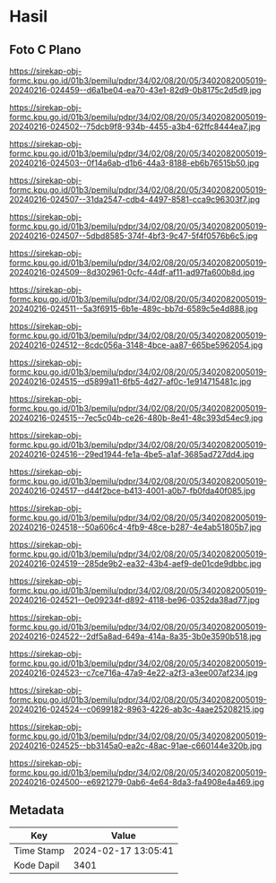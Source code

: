 # Hasil

## Foto C Plano

https://sirekap-obj-formc.kpu.go.id/01b3/pemilu/pdpr/34/02/08/20/05/3402082005019-20240216-024459--d6a1be04-ea70-43e1-82d9-0b8175c2d5d9.jpg

https://sirekap-obj-formc.kpu.go.id/01b3/pemilu/pdpr/34/02/08/20/05/3402082005019-20240216-024502--75dcb9f8-934b-4455-a3b4-62ffc8444ea7.jpg

https://sirekap-obj-formc.kpu.go.id/01b3/pemilu/pdpr/34/02/08/20/05/3402082005019-20240216-024503--0f14a6ab-d1b6-44a3-8188-eb6b76515b50.jpg

https://sirekap-obj-formc.kpu.go.id/01b3/pemilu/pdpr/34/02/08/20/05/3402082005019-20240216-024507--31da2547-cdb4-4497-8581-cca9c96303f7.jpg

https://sirekap-obj-formc.kpu.go.id/01b3/pemilu/pdpr/34/02/08/20/05/3402082005019-20240216-024507--5dbd8585-374f-4bf3-9c47-5f4f0576b6c5.jpg

https://sirekap-obj-formc.kpu.go.id/01b3/pemilu/pdpr/34/02/08/20/05/3402082005019-20240216-024509--8d302961-0cfc-44df-af11-ad97fa600b8d.jpg

https://sirekap-obj-formc.kpu.go.id/01b3/pemilu/pdpr/34/02/08/20/05/3402082005019-20240216-024511--5a3f6915-6b1e-489c-bb7d-6589c5e4d888.jpg

https://sirekap-obj-formc.kpu.go.id/01b3/pemilu/pdpr/34/02/08/20/05/3402082005019-20240216-024512--8cdc056a-3148-4bce-aa87-665be5962054.jpg

https://sirekap-obj-formc.kpu.go.id/01b3/pemilu/pdpr/34/02/08/20/05/3402082005019-20240216-024515--d5899a11-6fb5-4d27-af0c-1e914715481c.jpg

https://sirekap-obj-formc.kpu.go.id/01b3/pemilu/pdpr/34/02/08/20/05/3402082005019-20240216-024515--7ec5c04b-ce26-480b-8e41-48c393d54ec9.jpg

https://sirekap-obj-formc.kpu.go.id/01b3/pemilu/pdpr/34/02/08/20/05/3402082005019-20240216-024516--29ed1944-fe1a-4be5-a1af-3685ad727dd4.jpg

https://sirekap-obj-formc.kpu.go.id/01b3/pemilu/pdpr/34/02/08/20/05/3402082005019-20240216-024517--d44f2bce-b413-4001-a0b7-fb0fda40f085.jpg

https://sirekap-obj-formc.kpu.go.id/01b3/pemilu/pdpr/34/02/08/20/05/3402082005019-20240216-024518--50a606c4-4fb9-48ce-b287-4e4ab51805b7.jpg

https://sirekap-obj-formc.kpu.go.id/01b3/pemilu/pdpr/34/02/08/20/05/3402082005019-20240216-024519--285de9b2-ea32-43b4-aef9-de01cde9dbbc.jpg

https://sirekap-obj-formc.kpu.go.id/01b3/pemilu/pdpr/34/02/08/20/05/3402082005019-20240216-024521--0e09234f-d892-4118-be96-0352da38ad77.jpg

https://sirekap-obj-formc.kpu.go.id/01b3/pemilu/pdpr/34/02/08/20/05/3402082005019-20240216-024522--2df5a8ad-649a-414a-8a35-3b0e3590b518.jpg

https://sirekap-obj-formc.kpu.go.id/01b3/pemilu/pdpr/34/02/08/20/05/3402082005019-20240216-024523--c7ce716a-47a9-4e22-a2f3-a3ee007af234.jpg

https://sirekap-obj-formc.kpu.go.id/01b3/pemilu/pdpr/34/02/08/20/05/3402082005019-20240216-024524--c0699182-8963-4226-ab3c-4aae25208215.jpg

https://sirekap-obj-formc.kpu.go.id/01b3/pemilu/pdpr/34/02/08/20/05/3402082005019-20240216-024525--bb3145a0-ea2c-48ac-91ae-c660144e320b.jpg

https://sirekap-obj-formc.kpu.go.id/01b3/pemilu/pdpr/34/02/08/20/05/3402082005019-20240216-024500--e6921279-0ab6-4e64-8da3-fa4908e4a469.jpg


## Metadata

| Key        | Value               |
| ---------- | ------------------- |
| Time Stamp | 2024-02-17 13:05:41 |
| Kode Dapil | 3401                |



